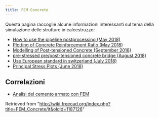 ```yaml
---
title: FEM Concrete
---
```

Questa pagina raccoglie alcune informazioni interessanti sul tema della simulazione delle strutture in calcestruzzo:

* [How to use the pipeline postprocessing (May 2018)](https://forum.freecadweb.org/viewtopic.php?f=18&t=28635)
* [Plotting of Concrete Reinforcement Ratio (May 2018)](https://forum.freecadweb.org/viewtopic.php?f=18&t=28821)
* [Modelling of Post-tensioned Concrete (September 2018)](https://forum.freecadweb.org/viewtopic.php?f=18&t=30697)
* [pre-stressed pre/post-tensioned concrete bridge (August 2018)](https://forum.freecadweb.org/viewtopic.php?f=18&t=30286)
* [Use European standard in switzerland (July 2018)](https://forum.freecadweb.org/viewtopic.php?f=18&t=29930)
* [Principal Stress Plots (June 2018)](https://forum.freecadweb.org/viewtopic.php?f=18&t=29381)

## Correlazioni

* [Analisi del cemento armato con FEM](/Analysis_of_reinforced_concrete_with_FEM/it "Analysis of reinforced concrete with FEM/it")

Retrieved from "<http://wiki.freecad.org/index.php?title=FEM_Concrete/it&oldid=1187126>"